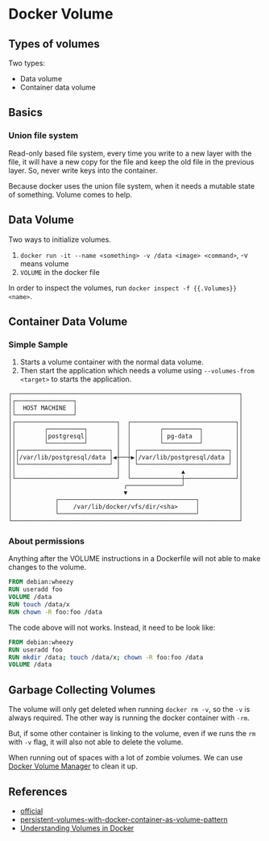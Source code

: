 # Docker Volume

## Types of volumes

Two types:

- Data volume
- Container data volume

## Basics

### Union file system

Read-only based file system, every time you write to a new layer with the file, it will
have a new copy for the file and keep the old file in the previous layer. So, never write
keys into the container.

Because docker uses the union file system, when it needs a mutable state of something.
Volume comes to help.

## Data Volume

Two ways to initialize volumes.

1. `docker run -it --name <something> -v /data <image> <command>`, -v means volume
2. `VOLUME` in the docker file

In order to inspect the volumes, run `docker inspect -f {{.Volumes}} <name>`.

## Container Data Volume

### Simple Sample

1. Starts a volume container with the normal data volume.
2. Then start the application which needs a volume using `--volumes-from <target>`
   to starts the application.

```
┌───────────────────────────────────────────────────────────────┐
│┌────────────────┐                                             │
││  HOST MACHINE  │                                             │
│└────────────────┘                                             │
│┌────────────────────────────┐  ┌─────────────────────────────┐│
││        ┌──────────┐        │  │        ┌──────────┐         ││
││        │postgresql│        │  │        │ pg-data  │         ││
││        └──────────┘        │  │        └──────────┘         ││
││┌─────────────────────────┐ │  │ ┌─────────────────────────┐ ││
│││/var/lib/postgresql/data │◀┼──┼▶│/var/lib/postgresql/data │ ││
││└─────────────────────────┘ │  │ └─────────────────────────┘ ││
││                            │  │              ▲              ││
│└────────────────────────────┘  └──────────────┼──────────────┘│
│                               ┌───────────────┘               │
│                               ▼                               │
│            ┌──────────────────────────────────────┐           │
│            │    /var/lib/docker/vfs/dir/<sha>     │           │
│            └──────────────────────────────────────┘           │
└───────────────────────────────────────────────────────────────┘
```

### About permissions

Anything after the VOLUME instructions in a Dockerfile will not able to make
changes to the volume.

```Dockerfile
FROM debian:wheezy
RUN useradd foo
VOLUME /data
RUN touch /data/x
RUN chown -R foo:foo /data
```

The code above will not works. Instead, it need to be look like:

```Dockerfile
FROM debian:wheezy
RUN useradd foo
RUN mkdir /data; touch /data/x; chown -R foo:foo /data
VOLUME /data
```

## Garbage Collecting Volumes

The volume will only get deleted when running `docker rm -v`, so the `-v` is
always required. The other way is running the docker container with `-rm`.

But, if some other container is linking to the volume, even if we runs the `rm`
with `-v` flag, it will also not able to delete the volume.

When running out of spaces with a lot of zombie volumes. We can use [Docker Volume Manager](https://github.com/cpuguy83/docker-volumes)
to clean it up.

## References

- [official](https://docs.docker.com/engine/userguide/dockervolumes/)
- [persistent-volumes-with-docker-container-as-volume-pattern](http://container42.com/2013/12/16/persistent-volumes-with-docker-container-as-volume-pattern/)
- [Understanding Volumes in Docker](http://container-solutions.com/understanding-volumes-docker/)
